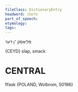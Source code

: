 ```yaml
---
fileClass: DictionaryEntry
headword: פֿליאַסק
part_of_speech: 
etymology: 
tags: 
---
```

פֿליאַסק
־ן
דער

{CEYD}
slap, smack

CENTRAL
========

flʲask {POLAND, Wolbrom, 50196}